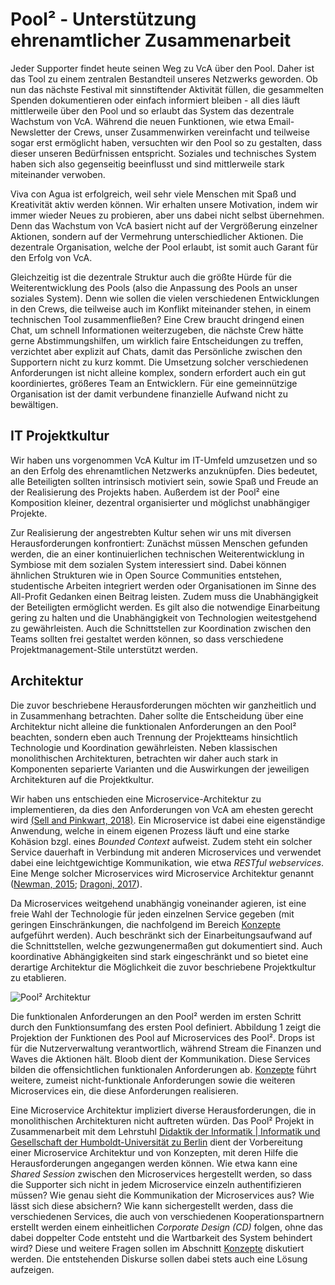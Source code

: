 # Pool² - Unterstützung ehrenamtlicher Zusammenarbeit
Jeder Supporter findet heute seinen Weg zu VcA über den Pool. Daher ist das Tool zu einem zentralen Bestandteil unseres 
Netzwerks geworden. Ob nun das nächste Festival mit sinnstiftender Aktivität füllen, die gesammelten Spenden dokumentieren 
oder einfach informiert bleiben - all dies läuft mittlerweile über den Pool und so erlaubt das System das dezentrale 
Wachstum von VcA. Während die neuen Funktionen, wie etwa Email-Newsletter der Crews, unser Zusammenwirken vereinfacht und 
teilweise sogar erst ermöglicht haben, versuchten wir den Pool so zu gestalten, dass dieser unseren Bedürfnissen entspricht. 
Soziales und technisches System haben sich also gegenseitig beeinflusst und sind mittlerweile stark miteinander verwoben.

Viva con Agua ist erfolgreich, weil sehr viele Menschen mit Spaß und Kreativität aktiv werden können. Wir erhalten unsere 
Motivation, indem wir immer wieder Neues zu probieren, aber uns dabei nicht selbst übernehmen. Denn das Wachstum von VcA 
basiert nicht auf der Vergrößerung einzelner Aktionen, sondern auf der Vermehrung unterschiedlicher Aktionen. Die dezentrale 
Organisation, welche der Pool erlaubt, ist somit auch Garant für den Erfolg von VcA.

Gleichzeitig ist die dezentrale Struktur auch die größte Hürde für die Weiterentwicklung des Pools (also die Anpassung 
des Pools an unser soziales System). Denn wie sollen die vielen verschiedenen Entwicklungen in den Crews, die teilweise 
auch im Konflikt miteinander stehen, in einem technischen Tool zusammenfließen? Eine Crew braucht dringend einen Chat, 
um schnell Informationen weiterzugeben, die nächste Crew hätte gerne Abstimmungshilfen, um wirklich faire Entscheidungen 
zu treffen, verzichtet aber explizit auf Chats, damit das Persönliche zwischen den Supportern nicht zu kurz kommt. Die 
Umsetzung solcher verschiedenen Anforderungen ist nicht alleine komplex, sondern erfordert auch ein gut koordiniertes, 
größeres Team an Entwicklern. Für eine gemeinnützige Organisation ist der damit verbundene finanzielle Aufwand nicht zu 
bewältigen.

## IT Projektkultur
Wir haben uns vorgenommen VcA Kultur im IT-Umfeld umzusetzen und so an den Erfolg des ehrenamtlichen Netzwerks anzuknüpfen. 
Dies bedeutet, alle Beteiligten sollten intrinsisch motiviert sein, sowie Spaß und Freude an der Realisierung des Projekts 
haben. Außerdem ist der Pool² eine Komposition kleiner, dezentral organisierter und möglichst unabhängiger Projekte.

Zur Realisierung der angestrebten Kultur sehen wir uns mit diversen Herausforderungen konfrontiert: Zunächst müssen 
Menschen gefunden werden, die an einer kontinuierlichen technischen Weiterentwicklung in Symbiose mit dem sozialen System 
interessiert sind. Dabei können ähnlichen Strukturen wie in Open Source Communities entstehen, studentische Arbeiten 
integriert werden oder Organisationen im Sinne des All-Profit Gedanken einen Beitrag leisten. Zudem muss die Unabhängigkeit 
der Beteiligten ermöglicht werden. Es gilt also die notwendige Einarbeitung gering zu halten und die Unabhängigkeit von 
Technologien weitestgehend zu gewährleisten. Auch die Schnittstellen zur Koordination zwischen den Teams sollten frei 
gestaltet werden können, so dass verschiedene Projektmanagement-Stile unterstützt werden.

## Architektur
Die zuvor beschriebene Herausforderungen möchten wir ganzheitlich und in Zusammenhang betrachten. Daher sollte die 
Entscheidung über eine Architektur nicht alleine die funktionalen Anforderungen an den Pool² beachten, sondern eben 
auch Trennung der Projektteams hinsichtlich Technologie und Koordination gewährleisten. Neben klassischen monolithischen 
Architekturen, betrachten wir daher auch stark in Komponenten separierte Varianten und die Auswirkungen der jeweiligen 
Architekturen auf die Projektkultur. 

Wir haben uns entschieden eine Microservice-Architektur zu implementieren, da dies den Anforderungen von VcA am ehesten
gerecht wird [(Sell and Pinkwart, 2018)][sell2018microservice]. Ein Microservice ist dabei eine eigenständige 
Anwendung, welche in einem eigenen Prozess läuft und eine starke Kohäsion bzgl. eines _Bounded Context_ aufweist. Zudem 
steht ein solcher Service dauerhaft in Verbindung mit anderen Microservices und verwendet dabei eine leichtgewichtige 
Kommunikation, wie etwa _RESTful webservices_. Eine Menge solcher Microservices wird Microservice Architektur genannt
([Newman, 2015][newman2015building]; [Dragoni, 2017][dragoni2017microservices]).

Da Microservices weitgehend unabhängig voneinander agieren, ist eine freie Wahl der Technologie für jeden einzelnen 
Service gegeben (mit geringen Einschränkungen, die nachfolgend im Bereich [Konzepte](/concepts) aufgeführt werden). Auch 
beschränkt sich der Einarbeitungsaufwand auf die Schnittstellen, welche gezwungenermaßen gut dokumentiert sind. 
Auch koordinative Abhängigkeiten sind stark eingeschränkt und so bietet eine derartige Architektur die Möglichkeit die 
zuvor beschriebene Projektkultur zu etablieren.

![Pool² Architektur](/Pool2_architektur-small.png "Abbildung 1: Funktionen des Pool in Microservices des Pool². Drops: 
Nutzerverwaltung; Stream: Finanzen; Bloob: Kommunikation; Waves: Aktionen;")

Die funktionalen Anforderungen an den Pool² werden im ersten Schritt durch den Funktionsumfang des ersten Pool definiert. 
Abbildung 1 zeigt die Projektion der Funktionen des Pool auf Microservices des Pool². Drops ist für die Nutzerverwaltung 
verantwortlich, während Stream die Finanzen und Waves die Aktionen hält. Bloob dient der Kommunikation. Diese Services 
bilden die offensichtlichen funktionalen Anforderungen ab. [Konzepte](/concepts) führt weitere, zumeist nicht-funktionale 
Anforderungen sowie die weiteren Microservices ein, die diese Anforderungen realisieren. 

Eine Microservice Architektur impliziert diverse Herausforderungen, die in monolithischen Architekturen nicht auftreten 
würden. Das Pool² Projekt in Zusammenarbeit mit dem Lehrstuhl 
[Didaktik der Informatik | Informatik und Gesellschaft der Humboldt-Universität zu Berlin](https://cses.informatik.hu-berlin.de/) 
dient der Vorbereitung einer Microservice Architektur und von Konzepten, mit deren Hilfe die Herausforderungen angegangen 
werden können. Wie etwa kann eine _Shared Session_ zwischen den Microservices hergestellt werden, so dass die Supporter 
sich nicht in jedem Microservice einzeln authentifizieren müssen? Wie genau sieht die Kommunikation der Microservices aus? 
Wie lässt sich diese absichern? Wie kann sichergestellt werden, dass die verschiedenen Services, die auch von 
verschiedenen Kooperationspartnern erstellt werden einem einheitlichen _Corporate Design (CD)_ folgen, ohne das dabei 
doppelter Code entsteht und die Wartbarkeit des System behindert wird? Diese und weitere Fragen sollen im Abschnitt 
[Konzepte](/concepts) diskutiert werden. Die entstehenden Diskurse sollen dabei stets auch eine Lösung aufzeigen.

[sell2018microservice]: https://cses.informatik.hu-berlin.de/de/research/details/vcv/ "J. Sell and N. Pinkwart, “Socio-technical Self-Development Using A Microservice Architecture” Unpublished Work"
[newman2015building]: http://shop.oreilly.com/product/0636920033158.do "S. Newman, Building Microservices, 1st ed. O’Reilly Media, 2015."
[dragoni2017microservices]: https://arxiv.org/abs/1606.04036 "[1] N. Dragoni et al., “Microservices: yesterday, today, and tomorrow.” Cornell University, 2017."